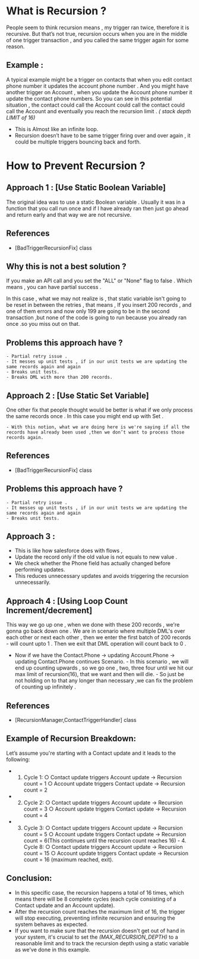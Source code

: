 # What is Recursion ?
People seem to think recursion means , my trigger ran twice, therefore it is recursive.
But that’s not true, recursion occurs when you are in the middle of one trigger transaction , and you called the same trigger again for some reason.
## Example :
A typical example might be a trigger on contacts that when you edit contact phone number it updates the account phone number . And you might have  another trigger on Account , when you update  the Account phone number it update the contact phone numbers.
So you can see in this potential situation , the contact could call the  Account could call the contact could call the Account and eventually you reach the recursion limit . _( stack depth LIMIT of 16)_
- This is Almost like an infinite loop.
- Recursion doesn’t have to be same trigger firing over and over again , it could be multiple triggers bouncing back and forth.

# How to Prevent Recursion ?

## Approach 1 :  [Use Static Boolean Variable]
The original idea was to use a static Boolean variable .
Usually it was in a function that you call run once  and if I have already ran then just go ahead and return early and that way we are not recursive.

## References
- [BadTriggerRecursionFix] class

## Why  this is not a best solution ?
If you make an API call and you set the "ALL" or "None" flag  to false .
Which means , you can have partial success .

In this case , what we may not realize is , that static variable isn't going to be reset in between the retries , that means ,
If you insert 200 records , and one of them errors and now only 199 are going to be in the second transaction ,but none of the code is going to run because you already ran once .so you miss out on that.

## Problems this approach have ?
    - Partial retry issue .
    - It messes up unit tests , if in our unit tests we are updating the same records again and again 
    - Breaks unit tests.
    - Breaks DML with more than 200 records.


## Approach 2 : [Use Static Set<Id> Variable] 
One other fix that people thought would be better is what if we only process the same records once .
In this case you might end up with Set<Id> .

    - With this notion, what we are doing here is we're saying if all the records have already been used ,then we don’t want to process those records again.

## References
- [BadTriggerRecursionFix] class

## Problems this approach have ?
    - Partial retry issue .
    - It messes up unit tests , if in our unit tests we are updating the same records again and again 
    - Breaks unit tests.

## Approach 3 : 
- This is like how salesforce does with flows , 
- Update  the record only if the old value is not equals to new value  .
- We check whether the Phone field has actually changed before performing updates. 
- This reduces unnecessary updates and avoids triggering the recursion unnecessarily.

## Approach 4 : [Using Loop Count Increment/decrement]

This way we go up one , when we done with these 200 records , we're gonna go back down one . 
We are in scenario where multiple DML's over each other  or next each other , then we enter the first batch of 200 records  - will count upto 1 .
Then we exit that DML operation will count back to 0 .

   - Now if we have the Contact.Phone → updating Account.Phone → updating Contact.Phone continues Scenario.
    - In this scenario , we will end up counting upwards , so we go one , two, three four until we hit our max limit of recursion(16), that we want and then will die. 
    - So just be not holding on to that any longer than necessary ,we can fix the problem of counting up infinitely .

## References
- [RecursionManager,ContactTriggerHandler] class

 
## Example of Recursion Breakdown:
Let’s assume you're starting with a Contact update and it leads to the following:
   - 1. Cycle 1:
        ○ Contact update triggers Account update → Recursion count = 1
        ○ Account update triggers Contact update → Recursion count = 2
   - 2. Cycle 2:
        ○ Contact update triggers Account update → Recursion count = 3
        ○ Account update triggers Contact update → Recursion count = 4
   - 3. Cycle 3:
        ○ Contact update triggers Account update → Recursion count = 5
        ○ Account update triggers Contact update → Recursion count = 6(This continues until the recursion count reaches 16)
    - 4. Cycle 8:
        ○ Contact update triggers Account update → Recursion count = 15
        ○ Account update triggers Contact update → Recursion count = 16 (maximum reached, exit).

## Conclusion:
- In this specific case, the recursion happens a total of 16 times, which means there will be 8 complete cycles  (each cycle consisting of a Contact update and an Account update). 
- After the recursion count reaches the maximum limit of 16, the trigger will stop executing, preventing infinite recursion and ensuring the system behaves as expected.
- If you want to make sure that the recursion doesn't get out of hand in your system, it's crucial to set the _(MAX_RECURSION_DEPTH)_ to a reasonable limit and to track the recursion depth using a static variable as we've done in this example.

